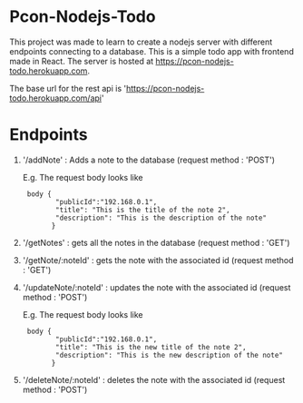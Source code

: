 # Pcon-Nodejs-Todo

This project was made to learn to create a nodejs server with different endpoints connecting to a database. This is a simple todo app with frontend made in React.
The server is hosted at https://pcon-nodejs-todo.herokuapp.com.

The base url for the rest api is 'https://pcon-nodejs-todo.herokuapp.com/api'

# Endpoints

1.  '/addNote' : Adds a note to the database (request method : 'POST')

    E.g. The request body looks like

         body {
                "publicId":"192.168.0.1",
                "title": "This is the title of the note 2",
                "description": "This is the description of the note"
               }


2.  '/getNotes' : gets all the notes in the database (request method : 'GET')

3.  '/getNote/:noteId' : gets the note with the associated id (request method : 'GET')

4.  '/updateNote/:noteId' : updates the note with the associated id (request method : 'POST')

    E.g. The request body looks like

         body {
                "publicId":"192.168.0.1",
                "title": "This is the new title of the note 2",
                "description": "This is the new description of the note"
               }


5.  '/deleteNote/:noteId' : deletes the note with the associated id (request method : 'POST')
